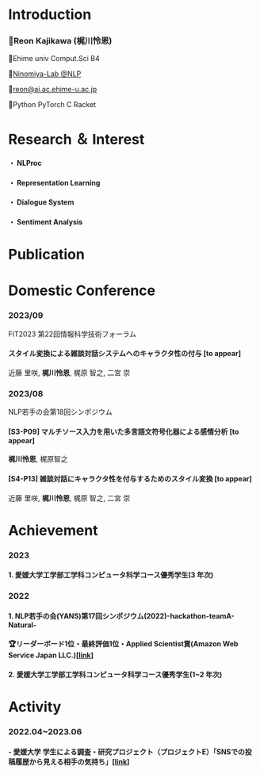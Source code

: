 # Introduction
### :turtle:Reon Kajikawa (梶川怜恩)

:apple:Ehime univ Comput.Sci B4

:microscope:[Ninomiya-Lab @NLP](https://sites.google.com/view/ehime-nlp/)

:ocean:reon@ai.ac.ehime-u.ac.jp

:octopus:Python PyTorch C Racket

# Research ＆ Interest
#### ・ NLProc
#### ・ Representation Learning
#### ・ Dialogue System
#### ・ Sentiment Analysis

# Publication
# Domestic Conference
### 2023/09
FIT2023 第22回情報科学技術フォーラム 
#### スタイル変換による雑談対話システムへのキャラクタ性の付与 [to appear]
近藤 里咲, **梶川怜恩**, 梶原 智之, 二宮 崇

### 2023/08<br>
NLP若手の会第18回シンポジウム
#### [S3-P09] マルチソース入力を用いた多言語文符号化器による感情分析 [to appear]
**梶川怜恩**, 梶原智之
#### [S4-P13] 雑談対話にキャラクタ性を付与するためのスタイル変換 [to appear]
近藤 里咲, **梶川怜恩**, 梶原 智之, 二宮 崇

# Achievement

### 2023
#### 1. 愛媛大学工学部工学科コンピュータ科学コース優秀学生(3 年次)

### 2022
#### 1. NLP若手の会(YANS)第17回シンポジウム(2022)-hackathon-teamA-Natural-

#### :trophy:リーダーボード1位・最終評価1位・Applied Scientist賞(Amazon Web Service Japan LLC.)[[link](https://yans.anlp.jp/entry/yans2022report)]

#### 2. 愛媛大学工学部工学科コンピュータ科学コース優秀学生(1~2 年次)

# Activity
### 2022.04~2023.06
#### - 愛媛大学 学生による調査・研究プロジェクト（プロジェクトE）「SNSでの投稿履歴から見える相手の気持ち」[[link](https://www.ehime-u.ac.jp/tp_20230626_projecte/)]
<!--
**Lemond-sp/Lemond-sp** is a ✨ _special_ ✨ repository because its `README.md` (this file) appears on your GitHub profile.

Here are some ideas to get you started:
[![LEON's GitHub stats](https://github-readme-stats.vercel.app/api?username=Lemond-sp&theme=vue-dark&show_icons=true)](https://github.com/Lemond-sp/)

[![Top Langs](https://github-readme-stats.vercel.app/api/top-langs/?username=Lemond-sp&theme=vue-dark&show_icons=true&layout=compact)](https://github.com/Lemond-sp/)
[![Twitter: kLeon496](https://img.shields.io/twitter/follow/kLeon496?style=social)](https://twitter.com/kLeon496)
- 🔭 こんに
- 🌱 I’m currently learning ...
- 👯 I’m looking to collaborate on ...a
- 🤔 I’m looking for help with ...
- 💬 Ask me about ...
- 📫 How to reach me: ...
- 😄 Pronouns: ...
- ⚡ Fun fact: ...
-->
